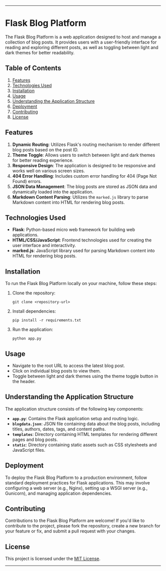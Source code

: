 
---

# Flask Blog Platform

The Flask Blog Platform is a web application designed to host and manage a collection of blog posts. It provides users with a user-friendly interface for reading and exploring different posts, as well as toggling between light and dark themes for better readability.

## Table of Contents

1. [Features](#features)
2. [Technologies Used](#technologies-used)
3. [Installation](#installation)
4. [Usage](#usage)
5. [Understanding the Application Structure](#understanding-the-application-structure)
6. [Deployment](#deployment)
7. [Contributing](#contributing)
8. [License](#license)

## Features

1. **Dynamic Routing**: Utilizes Flask's routing mechanism to render different blog posts based on the post ID.
2. **Theme Toggle**: Allows users to switch between light and dark themes for better reading experience.
3. **Responsive Design**: The application is designed to be responsive and works well on various screen sizes.
4. **404 Error Handling**: Includes custom error handling for 404 (Page Not Found) errors.
5. **JSON Data Management**: The blog posts are stored as JSON data and dynamically loaded into the application.
6. **Markdown Content Parsing**: Utilizes the `marked.js` library to parse Markdown content into HTML for rendering blog posts.

## Technologies Used

- **Flask**: Python-based micro web framework for building web applications.
- **HTML/CSS/JavaScript**: Frontend technologies used for creating the user interface and interactivity.
- **marked.js**: JavaScript library used for parsing Markdown content into HTML for rendering blog posts.

## Installation

To run the Flask Blog Platform locally on your machine, follow these steps:

1. Clone the repository:
   ```
   git clone <repository-url>
   ```

2. Install dependencies:
   ```
   pip install -r requirements.txt
   ```

3. Run the application:
   ```
   python app.py
   ```

## Usage

- Navigate to the root URL to access the latest blog post.
- Click on individual blog posts to view them.
- Toggle between light and dark themes using the theme toggle button in the header.

## Understanding the Application Structure

The application structure consists of the following key components:

- **`app.py`**: Contains the Flask application setup and routing logic.
- **`blogdata.json`**: JSON file containing data about the blog posts, including titles, authors, dates, tags, and content paths.
- **`templates`**: Directory containing HTML templates for rendering different pages and blog posts.
- **`static`**: Directory containing static assets such as CSS stylesheets and JavaScript files.

## Deployment

To deploy the Flask Blog Platform to a production environment, follow standard deployment practices for Flask applications. This may involve configuring a web server (e.g., Nginx), setting up a WSGI server (e.g., Gunicorn), and managing application dependencies.

## Contributing

Contributions to the Flask Blog Platform are welcome! If you'd like to contribute to the project, please fork the repository, create a new branch for your feature or fix, and submit a pull request with your changes.

## License

This project is licensed under the [MIT License](LICENSE).

---

